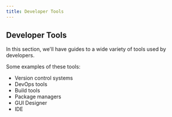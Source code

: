 ```yaml
---
title: Developer Tools
---
```

## Developer Tools

In this section, we'll have guides to a wide variety of tools used by developers.

Some examples of these tools:
- Version control systems
- DevOps tools
- Build tools
- Package managers
- GUI Designer
- IDE

